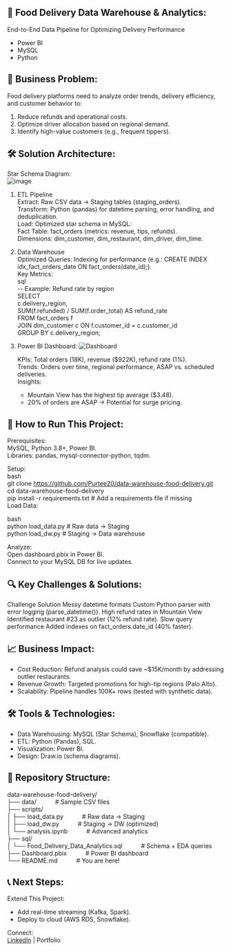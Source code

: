 ## 🍱 Food Delivery Data Warehouse & Analytics:  
End-to-End Data Pipeline for Optimizing Delivery Performance  
- Power BI  
- MySQL  
- Python  

## 📌 Business Problem:  
Food delivery platforms need to analyze order trends, delivery efficiency, and customer behavior to:  
1) Reduce refunds and operational costs.  
2) Optimize driver allocation based on regional demand.  
3) Identify high-value customers (e.g., frequent tippers).  

## 🛠️ Solution Architecture:    
Star Schema Diagram:  
![image](https://github.com/user-attachments/assets/f42e15ff-f8a0-423c-87d9-6b662a77ee8e)


1. ETL Pipeline  
Extract: Raw CSV data → Staging tables (staging_orders).  
Transform: Python (pandas) for datetime parsing, error handling, and deduplication.  
Load: Optimized star schema in MySQL:  
Fact Table: fact_orders (metrics: revenue, tips, refunds).  
Dimensions: dim_customer, dim_restaurant, dim_driver, dim_time.  

2. Data Warehouse  
Optimized Queries: Indexing for performance (e.g.: CREATE INDEX idx_fact_orders_date ON fact_orders(date_id);).  
Key Metrics:  
sql  
-- Example: Refund rate by region  
SELECT   
    c.delivery_region,  
    SUM(f.refunded) / SUM(f.order_total) AS refund_rate  
FROM fact_orders f  
JOIN dim_customer c ON f.customer_id = c.customer_id  
GROUP BY c.delivery_region;  

3. Power BI Dashboard:
   ![Dashboard](https://github.com/user-attachments/assets/448dde32-e4f4-4b2d-bc42-ec94bc653d11)

   KPIs: Total orders (18K), revenue ($922K), refund rate (1%).  
   Trends: Orders over time, regional performance, ASAP vs. scheduled deliveries.  
   Insights:  
    - Mountain View has the highest tip average ($3.48).  
    - 20% of orders are ASAP → Potential for surge pricing.  

## 🚀 How to Run This Project:  
Prerequisites:  
MySQL, Python 3.8+, Power BI.  
Libraries: pandas, mysql-connector-python, tqdm.  

Setup:  
bash  
git clone https://github.com/Purtee20/data-warehouse-food-delivery.git  
cd data-warehouse-food-delivery  
pip install -r requirements.txt  # Add a requirements file if missing  
Load Data:  

bash  
python load_data.py  # Raw data → Staging  
python load_dw.py    # Staging → Data warehouse  

Analyze:  
Open dashboard.pbix in Power BI.  
Connect to your MySQL DB for live updates.  

## 🔍 Key Challenges & Solutions:  
Challenge	Solution
Messy datetime formats	Custom Python parser with error logging (parse_datetime()).
High refund rates in Mountain View	Identified restaurant #23 as outlier (12% refund rate).
Slow query performance	Added indexes on fact_orders.date_id (40% faster).  

## 📈 Business Impact:  
- Cost Reduction: Refund analysis could save ~$15K/month by addressing outlier restaurants.  
- Revenue Growth: Targeted promotions for high-tip regions (Palo Alto).  
- Scalability: Pipeline handles 100K+ rows (tested with synthetic data).  

## 🛠️ Tools & Technologies:  
- Data Warehousing: MySQL (Star Schema), Snowflake (compatible).  
- ETL: Python (Pandas), SQL.  
- Visualization: Power BI.  
- Design: Draw.io (schema diagrams).  

## 📂 Repository Structure:  
data-warehouse-food-delivery/  
├── data/                                          &nbsp;&nbsp;&nbsp;&nbsp;&nbsp;&nbsp;&nbsp;&nbsp;&nbsp; # Sample CSV files  
├── scripts/  
│   ├── load_data.py                               &nbsp;&nbsp;&nbsp;&nbsp;&nbsp;&nbsp;&nbsp;&nbsp;&nbsp; # Raw data → Staging  
│   ├── load_dw.py                                 &nbsp;&nbsp;&nbsp;&nbsp;&nbsp;&nbsp;&nbsp;&nbsp;&nbsp; # Staging → DW (optimized)  
│   └── analysis.ipynb                             &nbsp;&nbsp;&nbsp;&nbsp;&nbsp;&nbsp;&nbsp;&nbsp;&nbsp; # Advanced analytics  
├── sql/  
│   └── Food_Delivery_Data_Analytics.sql           &nbsp;&nbsp;&nbsp;&nbsp;&nbsp;&nbsp;&nbsp;&nbsp;&nbsp; # Schema + EDA queries  
├── Dashboard.pbix                                 &nbsp;&nbsp;&nbsp;&nbsp;&nbsp;&nbsp;&nbsp;&nbsp;&nbsp; # Power BI dashboard  
└── README.md                                      &nbsp;&nbsp;&nbsp;&nbsp;&nbsp;&nbsp;&nbsp;&nbsp;&nbsp; # You are here!  

## 📞 Next Steps:  
Extend This Project:  
- Add real-time streaming (Kafka, Spark).  
- Deploy to cloud (AWS RDS, Snowflake).  

Connect:  
[LinkedIn](www.linkedin.com/in/purtee-bhise) | Portfolio  

